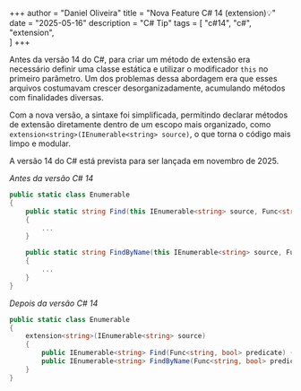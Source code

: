 +++
author = "Daniel Oliveira"
title = "Nova Feature C# 14 (extension)💡"
date = "2025-05-16"
description = "C# Tip"
tags = [
    "c#14",
    "c#",
    "extension",    
]
+++

Antes da versão 14 do C#, para criar um método de extensão era necessário definir uma classe estática e utilizar o modificador `this` no primeiro parâmetro. Um dos problemas dessa abordagem era que esses arquivos costumavam crescer desorganizadamente, acumulando métodos com finalidades diversas.

Com a nova versão, a sintaxe foi simplificada, permitindo declarar métodos de extensão diretamente dentro de um escopo mais organizado, como `extension<string>(IEnumerable<string> source)`, o que torna o código mais limpo e modular.

A versão 14 do C# está prevista para ser lançada em novembro de 2025.

*Antes da versão C# 14*

```csharp
public static class Enumerable
{ 
    public static string Find(this IEnumerable<string> source, Func<string, bool> predicate)
    {     
        ... 
    }

    public static string FindByName(this IEnumerable<string> source, Func<string, bool> predicate)
    {     
        ... 
    }
}
```

*Depois da versão C# 14*

```csharp
public static class Enumerable
{ 
    extension<string>(IEnumerable<string> source)
    {     
        public IEnumerable<string> Find(Func<string, bool> predicate) { ... }
        public IEnumerable<string> FindByName(Func<string, bool> predicate) { ... }
    }
}
```
